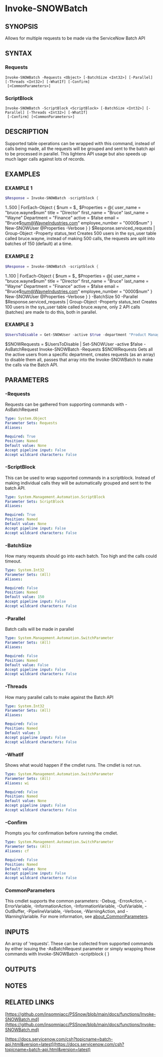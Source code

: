﻿---
external help file: PSSnow-help.xml
Module Name: PSSnow
online version: docs/functions/Invoke-SNOWBatch.md
schema: 2.0.0
---

# Invoke-SNOWBatch

## SYNOPSIS
Allows for multiple requests to be made via the ServiceNow Batch API

## SYNTAX

### Requests
```
Invoke-SNOWBatch -Requests <Object> [-BatchSize <Int32>] [-Parallel] [-Threads <Int32>] [-WhatIf] [-Confirm]
 [<CommonParameters>]
```

### ScriptBlock
```
Invoke-SNOWBatch -ScriptBlock <ScriptBlock> [-BatchSize <Int32>] [-Parallel] [-Threads <Int32>] [-WhatIf]
 [-Confirm] [<CommonParameters>]
```

## DESCRIPTION
Supported table operations can be wrapped with this command, instead of calls being made, all the requests will be grouped and sent to the batch api to be processed in parallel.
This lightens API usage but also speeds up much lager calls against lots of records.

## EXAMPLES

### EXAMPLE 1
```powershell
$Response = Invoke-SNOWBatch -scriptblock {
```

1..500 | ForEach-Object {
        $num = $_
        $Properties = @{
            user_name = "bruce.wayne$num"
            title = "Director"
            first_name = "Bruce"
            last_name = "Wayne"
            Department = "Finance"
            active = $false
            email = "Bruce$num@WayneIndustries.com"
            employee_number = "0000$num"
        }
        New-SNOWUser @Properties -Verbose
    }
}
$Response.serviced_requests | Group-Object -Property status_text
Creates 500 users in the sys_user table called bruce.wayne, instead of making 500 calls, the requests are split into batches of 150 (default) at a time.

### EXAMPLE 2
```powershell
$Response = Invoke-SNOWBatch -scriptblock {
```

1..100 | ForEach-Object {
        $num = $_
        $Properties = @{
            user_name = "bruce.wayne$num"
            title = "Director"
            first_name = "Bruce"
            last_name = "Wayne"
            Department = "Finance"
            active = $false
            email = "Bruce$num@WayneIndustries.com"
            employee_number = "0000$num"
        }
        New-SNOWUser @Properties -Verbose
    }
} -BatchSize 50  -Parallel
$Response.serviced_requests | Group-Object -Property status_text
Creates 100 users in the sys_user table called bruce.wayne, only 2 API calls (batches) are made to do this, both in parallel.

### EXAMPLE 3
```powershell
$UsersToDisable = Get-SNOWUser -active $true -department "Product Management"
```

$SNOWRequests = $UsersToDisable | Set-SNOWUser -active $false -AsBatchRequest
Invoke-SNOWBatch -Requests $SNOWRequests
Gets all the active users from a specific department, creates requests (as an array) to disable them all, passes that array into the Invoke-SNOWBatch to make the calls via the Batch API.

## PARAMETERS

### -Requests
Requests can be gathered from supporting commands with -AsBatchRequest

```yaml
Type: System.Object
Parameter Sets: Requests
Aliases:

Required: True
Position: Named
Default value: None
Accept pipeline input: False
Accept wildcard characters: False
```

### -ScriptBlock
This can be used to wrap supported commands in a scriptblock.
Instead of making individual calls they will be automatically grouped and sent to the batch API.

```yaml
Type: System.Management.Automation.ScriptBlock
Parameter Sets: ScriptBlock
Aliases:

Required: True
Position: Named
Default value: None
Accept pipeline input: False
Accept wildcard characters: False
```

### -BatchSize
How many requests should go into each batch.
Too high and the calls could timeout.

```yaml
Type: System.Int32
Parameter Sets: (All)
Aliases:

Required: False
Position: Named
Default value: 150
Accept pipeline input: False
Accept wildcard characters: False
```

### -Parallel
Batch calls will be made in parallel

```yaml
Type: System.Management.Automation.SwitchParameter
Parameter Sets: (All)
Aliases:

Required: False
Position: Named
Default value: False
Accept pipeline input: False
Accept wildcard characters: False
```

### -Threads
How many parallel calls to make against the Batch API

```yaml
Type: System.Int32
Parameter Sets: (All)
Aliases:

Required: False
Position: Named
Default value: 3
Accept pipeline input: False
Accept wildcard characters: False
```

### -WhatIf
Shows what would happen if the cmdlet runs.
The cmdlet is not run.

```yaml
Type: System.Management.Automation.SwitchParameter
Parameter Sets: (All)
Aliases: wi

Required: False
Position: Named
Default value: None
Accept pipeline input: False
Accept wildcard characters: False
```

### -Confirm
Prompts you for confirmation before running the cmdlet.

```yaml
Type: System.Management.Automation.SwitchParameter
Parameter Sets: (All)
Aliases: cf

Required: False
Position: Named
Default value: None
Accept pipeline input: False
Accept wildcard characters: False
```

### CommonParameters
This cmdlet supports the common parameters: -Debug, -ErrorAction, -ErrorVariable, -InformationAction, -InformationVariable, -OutVariable, -OutBuffer, -PipelineVariable, -Verbose, -WarningAction, and -WarningVariable. For more information, see [about_CommonParameters](http://go.microsoft.com/fwlink/?LinkID=113216).

## INPUTS

An array of 'requests'. These can be collected from supported commands by either issuing the -AsBatchRequest parameter or simply wrapping those commands with Invoke-SNOWBatch -scriptblock { <supported commands go here> }
## OUTPUTS

## NOTES

## RELATED LINKS

[https://github.com/insomniacc/PSSnow/blob/main/docs/functions/Invoke-SNOWBatch.md](https://github.com/insomniacc/PSSnow/blob/main/docs/functions/Invoke-SNOWBatch.md)

[https://docs.servicenow.com/csh?topicname=batch-api.html&version=latest](https://docs.servicenow.com/csh?topicname=batch-api.html&version=latest)


